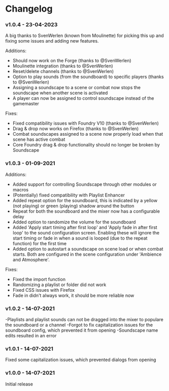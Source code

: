 # Changelog
### v1.0.4 - 23-04-2023
A big thanks to SvenWerlen (known from Moulinette) for picking this up and fixing some issues and adding new features.

Additions:
<ul>
<li>Should now work on the Forge (thanks to @SvenWerlen)</li>
<li>Moulinette integration (thanks to @SvenWerlen)</li>
<li>Reset/delete channels (thanks to @SvenWerlen)</li>
<li>Option to play sounds (from the soundboard) to specific players (thanks to @SvenWerlen)</li>
<li>Assigning a soundscape to a scene or combat now stops the soundscape when another scene is activated</li>
<li>A player can now be assigned to control soundscape instead of the gamemaster</li>
</ul>

Fixes:
<ul>
<li>Fixed compatibility issues with Foundry V10 (thanks to @SvenWerlen)</li>
<li>Drag & drop now works on Firefox (thanks to @SvenWerlen)</li>
<li>Combat soundscapes assigned to a scene now properly load when that scene has active combat</li>
<li>Core Foundry drag & drop functionality should no longer be broken by Soundscape</li>
</ul>

### v1.0.3 - 01-09-2021

Additions:
<ul>
<li>Added support for controlling Soundscape through other modules or macros</li>
<li>(Potentially) fixed compatibility with Playlist Enhancer</li>
<li>Added repeat option for the soundboard, this is indicated by a yellow (not playing) or green (playing) shadow around the button</li>
<li>Repeat for both the soundboard and the mixer now has a configurable delay</li>
<li>Added option to randomize the volume for the soundboard</li>
<li>Added 'Apply start timing after first loop' and 'Apply fade in after first loop' to the sound configuration screen. Enabling these will ignore the start timing or fade in when a sound is looped (due to the repeat function) for the first time</li>
<li>Added option to autostart a soundscape on scene load or when combat starts. Both are configured in the scene configuration under 'Ambience and Atmosphere'.</li>
</ul>

Fixes:
<ul>
<li>Fixed the import function</li>
<li>Randomizing a playlist or folder did not work</li>
<li>Fixed CSS issues with Firefox</li>
<li>Fade in didn't always work, it should be more reliable now</li>
</ul>

### v1.0.2 - 14-07-2021
-Playlists and playlist sounds can not be dragged into the mixer to populare the soundboard or a channel
-Forgot to fix capitalization issues for the soundboard config, which prevented it from opening
-Soundscape name edits resulted in an error

### v1.0.1 - 14-07-2021
Fixed some capitalization issues, which prevented dialogs from opening

### v1.0.0 - 14-07-2021
Initial release<br>